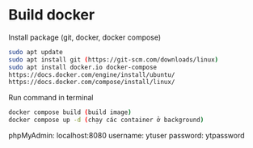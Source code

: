 # Build docker

Install package (git, docker, docker compose)

```bash
sudo apt update
sudo apt install git (https://git-scm.com/downloads/linux)
sudo apt install docker.io docker-compose
https://docs.docker.com/engine/install/ubuntu/
https://docs.docker.com/compose/install/linux/
```

Run command in terminal

```bash
docker compose build (build image)
docker compose up -d (chạy các container ở background)
```

phpMyAdmin: localhost:8080
username: ytuser
password: ytpassword
